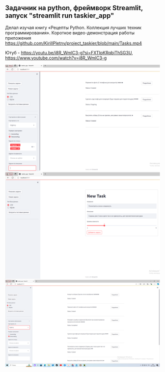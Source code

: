 ## Задачник на python, фреймворк Streamlit, запуск "streamlit run taskier_app"
Делал изучая книгу «Рецепты Python. Коллекция лучших техник программирования».
Короткое видео-демонстрация работы приложения https://github.com/KirillPletnv/project_taskier/blob/main/Tasks.mp4

Ютуб - https://youtu.be/i8R_WmlC3-g?si=FXTIpKRqbiThSG3U, https://www.youtube.com/watch?v=i8R_WmlC3-g

![Screenshot](https://github.com/KirillPletnv/project_taskier/blob/main/Screenshot1.png)
![Screenshot](https://github.com/KirillPletnv/project_taskier/blob/main/Screenshot2.png)
![Screenshot](https://github.com/KirillPletnv/project_taskier/blob/main/Screenshot3.png)


